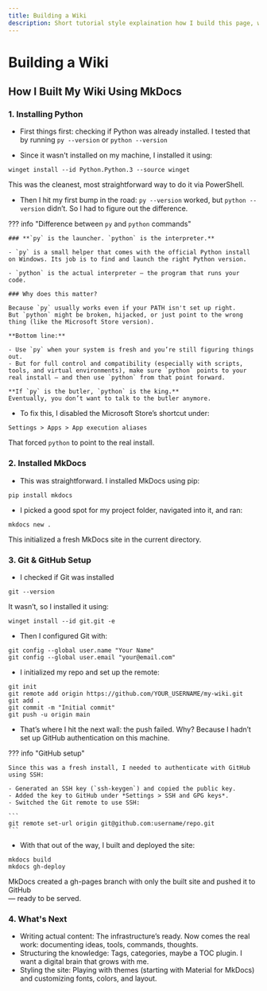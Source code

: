 ```yaml
---
title: Building a Wiki
description: Short tutorial style explaination how I build this page, what problems I had, and what I learned from it.
---
```


# Building a Wiki

## How I Built My Wiki Using MkDocs

### 1. Installing Python

- First things first: checking if Python was already installed. I tested that by running `py --version` or `python --version`

- Since it wasn't installed on my machine, I installed it using:
```
winget install --id Python.Python.3 --source winget
```
This was the cleanest, most straightforward way to do it via PowerShell.

- Then I hit my first bump in the road: `py --version` worked, but `python --version` didn’t. So I had to figure out the difference.


??? info "Difference between `py` and `python` commands"

	### **`py` is the launcher. `python` is the interpreter.**

	- `py` is a small helper that comes with the official Python install on Windows. Its job is to find and launch the right Python version. 
   
	- `python` is the actual interpreter — the program that runs your code.

    ### Why does this matter?

	Because `py` usually works even if your PATH isn't set up right.
	But `python` might be broken, hijacked, or just point to the wrong thing (like the Microsoft Store version).

    **Bottom line:**

	- Use `py` when your system is fresh and you’re still figuring things out.
	- But for full control and compatibility (especially with scripts, tools, and virtual environments), make sure `python` points to your real install — and then use `python` from that point forward.

	**If `py` is the butler, `python` is the king.**  
	Eventually, you don’t want to talk to the butler anymore.

- To fix this, I disabled the Microsoft Store’s shortcut under:
```
Settings > Apps > App execution aliases
```
That forced `python` to point to the real install.

### 2. Installed MkDocs

- This was straightforward. I installed MkDocs using pip: 
```
pip install mkdocs
```

- I picked a good spot for my project folder, navigated into it, and ran: 
```
mkdocs new .
``` 
This initialized a fresh MkDocs site in the current directory. 

### 3. Git & GitHub Setup

- I checked if Git was installed 
```
git --version
```
It wasn’t, so I installed it using: 
```
winget install --id git.git -e
```

- Then I configured Git with: 
```
git config --global user.name "Your Name"
git config --global user.email "your@email.com"
```
- I initialized my repo and set up the remote:
```
git init
git remote add origin https://github.com/YOUR_USERNAME/my-wiki.git
git add .
git commit -m "Initial commit"
git push -u origin main
```
- That’s where I hit the next wall: the push failed. Why? Because I hadn’t set up GitHub authentication on this machine. 

??? info "GitHub setup"

	Since this was a fresh install, I needed to authenticate with GitHub using SSH:

	- Generated an SSH key (`ssh-keygen`) and copied the public key.
	- Added the key to GitHub under *Settings > SSH and GPG keys*.
	- Switched the Git remote to use SSH:

	```
	git remote set-url origin git@github.com:username/repo.git
	```

- With that out of the way, I built and deployed the site:
```
mkdocs build
mkdocs gh-deploy
```
MkDocs created a gh-pages branch with only the built site and pushed it to GitHub  
— ready to be served.

### 4. What's Next

- Writing actual content: The infrastructure’s ready. Now comes the real work: documenting ideas, tools, commands, thoughts.
- Structuring the knowledge: Tags, categories, maybe a TOC plugin. I want a digital brain that grows with me.
- Styling the site: Playing with themes (starting with Material for MkDocs) and customizing fonts, colors, and layout.